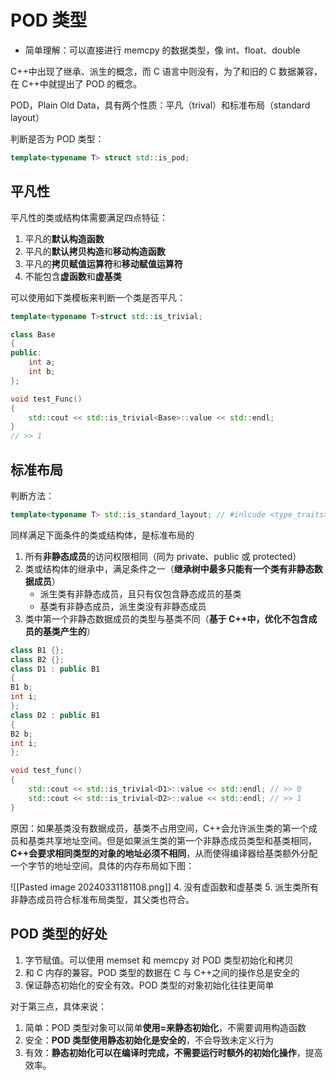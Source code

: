 # POD 类型

- 简单理解：可以直接进行 memcpy 的数据类型，像 int、float、double

C++中出现了继承、派生的概念，而 C 语言中则没有，为了和旧的 C 数据兼容，在 C++中就提出了 POD 的概念。

POD，Plain Old Data，具有两个性质：平凡（trival）和标准布局（standard layout）

判断是否为 POD 类型：
```cpp
template<typename T> struct std::is_pod;
```

## 平凡性

平凡性的类或结构体需要满足四点特征：
1. 平凡的**默认构造函数**
2. 平凡的**默认拷贝构造**和**移动构造函数**
3. 平凡的**拷贝赋值运算符**和**移动赋值运算符**
4. 不能包含**虚函数**和**虚基类**


可以使用如下类模板来判断一个类是否平凡：
```cpp
template<typename T>struct std::is_trivial;

class Base
{
public:
	int a;
	int b;
};

void test_Func()
{
	std::cout << std::is_trivial<Base>::value << std::endl;
}
// >> 1
```

## 标准布局

判断方法：
```cpp
template<typename T> std::is_standard_layout; // #inlcude <type_traits>
```

同样满足下面条件的类或结构体，是标准布局的
1. 所有**非静态成员**的访问权限相同（同为 private、public 或 protected）
2. 类或结构体的继承中，满足条件之一（**继承树中最多只能有一个类有非静态数据成员**）
	- 派生类有非静态成员，且只有仅包含静态成员的基类
	- 基类有非静态成员，派生类没有非静态成员
3. 类中第一个非静态数据成员的类型与基类不同（**基于 C++中，优化不包含成员的基类产生的**）
```cpp
class B1 {};
class B2 {};
class D1 : public B1
{
B1 b;
int i;
};
class D2 : public B1
{
B2 b;
int i;
};

void test_func()
{
	std::cout << std::is_trivial<D1>::value << std::endl; // >> 0
	std::cout << std::is_trivial<D2>::value << std::endl; // >> 1
}
```

原因：如果基类没有数据成员，基类不占用空间，C++会允许派生类的第一个成员和基类共享地址空间。但是如果派生类的第一个非静态成员类型和基类相同，**C++会要求相同类型的对象的地址必须不相同**，从而使得编译器给基类额外分配一个字节的地址空间。具体的内存布局如下图：

![[Pasted image 20240331181108.png]]
4. 没有虚函数和虚基类
5. 派生类所有非静态成员符合标准布局类型，其父类也符合。

## POD 类型的好处

1. 字节赋值。可以使用 memset 和 memcpy 对 POD 类型初始化和拷贝
2. 和 C 内存的兼容。POD 类型的数据在 C 与 C++之间的操作总是安全的
3. 保证静态初始化的安全有效。POD 类型的对象初始化往往更简单

对于第三点，具体来说：
1. 简单：POD 类型对象可以简单**使用=来静态初始化**，不需要调用构造函数
2. 安全：**POD 类型使用静态初始化是安全的**，不会导致未定义行为
3. 有效：**静态初始化可以在编译时完成，不需要运行时额外的初始化操作**，提高效率。


